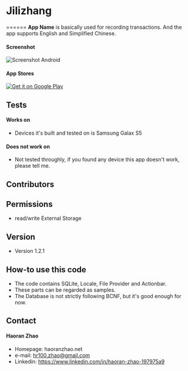 # Jilizhang
======
**App Name** is basically used for recording transactions. And the app supports English and Simplified Chinese.

#### Screenshot
![Screenshot Android](https://lh3.googleusercontent.com/qVAqzo-E2hdvBSOB5G6YG-BOcEBLvx3eP0w_sKkWND7cD3YqsjAGLBLBuUa7fXt7rDKl=h900 "screenshot Android")

#### App Stores
<!-- edit this image location -->
[![Get it on Google Play](https://raw.github.com/repat/README-template/master/googleplay.png)](https://play.google.com/store/apps/details?id=net.haoranzhao.jilizhang)


## Tests
#### Works on
* Devices it's built and tested on is Samsung Galax S5

#### Does not work on
* Not tested throughly, if you found any device this app doesn't work, please tell me.

## Contributors

## Permissions
* read/write External Storage

## Version 
* Version 1.2.1

## How-to use this code
* The code contains SQLite, Locale, File Provider and Actionbar. 
* These parts can be regarded as samples.
* The Database is not strictly following BCNF, but it's good enough for now.

## Contact
#### Haoran Zhao
* Homepage: haoranzhao.net
* e-mail: hr100.zhao@gmail.com
* Linkedin: https://www.linkedin.com/in/haoran-zhao-197975a9

